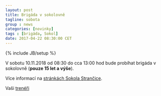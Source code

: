 ```yaml
---
layout: post
title: Brigáda v sokolovně
tagline: sobota
group : news
categories: [novinky]
tags : [brigáda, Sokol]
date: 2017-04-22 08:30:00 CET
---
```

{% include JB/setup %}

V sobotu 10.11.2018 od 08:30 do cca 13:00 hod bude probíhat brigáda v sokolovně (**pouze 15 let a výše**).

Více informací na [stránkách Sokola Strančice](http://sokol-strancice.webnode.cz/brigady/).

Vaši [trenéři](/treneri)
